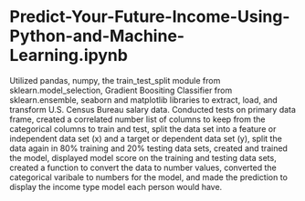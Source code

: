 # Predict-Your-Future-Income-Using-Python-and-Machine-Learning.ipynb

Utilized pandas, numpy, the train_test_split module from sklearn.model_selection, Gradient Boositing Classifier from sklearn.ensemble, seaborn and matplotlib libraries to extract, load, and transform U.S. Census Bureau salary data. Conducted tests on primary data frame, created a correlated number list of columns to keep from the categorical columns to train and test, split the data set into a feature or independent data set (x) and a target or dependent data set (y), split the data again in 80% training and 20% testing data sets, created and trained the model, displayed model score on the training and testing data sets, created a function to convert the data to number values, converted the categorical varibale to numbers for the model, and made the prediction to display the income type model each person would have.

